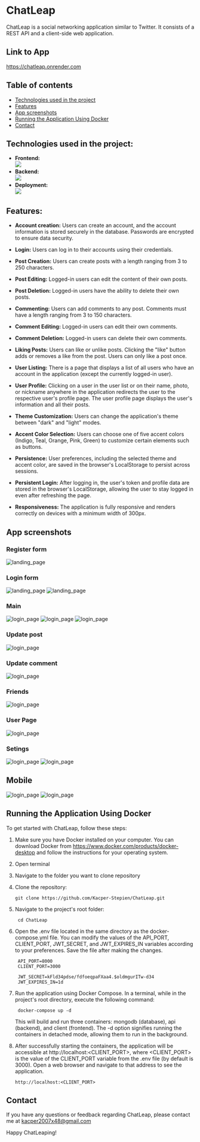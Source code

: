 # ChatLeap
ChatLeap is a social networking application similar to Twitter. It consists of a REST API  and a client-side web application.

## Link to App
https://chatleap.onrender.com

## Table of contents
- [Technologies used in the project](#technologies-used-in-the-project)
- [Features](#features)
- [App screenshots](#app-screenshots)
- [Running the Application Using Docker](#running-the-application-using-docker)
- [Contact](#contact)

## Technologies used in the project:
- <b>Frontend:</b> <br>
[![](https://skills.thijs.gg/icons?i=react,ts,sass,xd,&theme=dark)](https://skills.thijs.gg)
- <b>Backend:</b> <br>
[![](https://skills.thijs.gg/icons?i=js,nodejs,express,mongo,&theme=dark)](https://skills.thijs.gg)
- <b>Deployment:</b> <br>
[![](https://skills.thijs.gg/icons?i=docker,&theme=dark)](https://skills.thijs.gg)

## Features:
- <b>Account creation:</b> Users can create an account, and the account information is stored securely in the database. Passwords are encrypted to ensure data security.

- <b>Login:</b> Users can log in to their accounts using their credentials.

- <b>Post Creation:</b> Users can create posts with a length ranging from 3 to 250 characters.

- <b>Post Editing:</b> Logged-in users can edit the content of their own posts.

- <b>Post Deletion:</b> Logged-in users have the ability to delete their own posts.

- <b>Commenting:</b> Users can add comments to any post. Comments must have a length ranging from 3 to 150 characters.

- <b>Comment Editing:</b> Logged-in users can edit their own comments.

- <b>Comment Deletion:</b> Logged-in users can delete their own comments.

- <b>Liking Posts:</b> Users can like or unlike posts. Clicking the "like" button adds or removes a like from the post. Users can only like a post once.

- <b>User Listing:</b> There is a page that displays a list of all users who have an account in the application (except the currently logged-in user).

- <b>User Profile:</b> Clicking on a user in the user list or on their name, photo, or nickname anywhere in the application redirects the user to the respective user's profile page. The user profile page displays the user's information and all their posts.

- <b>Theme Customization:</b> Users can change the application's theme between "dark" and "light" modes.

- <b>Accent Color Selection:</b> Users can choose one of five accent colors (Indigo, Teal, Orange, Pink, Green) to customize certain elements such as buttons.

- <b>Persistence:</b> User preferences, including the selected theme and accent color, are saved in the browser's LocalStorage to persist across sessions.

- <b>Persistent Login:</b> After logging in, the user's token and profile data are stored in the browser's LocalStorage, allowing the user to stay logged in even after refreshing the page.

- <b>Responsiveness:</b> The application is fully responsive and renders correctly on devices with a minimum width of 300px.

## App screenshots
### Register form
![landing_page](/Screens/RegisterForm.png)
### Login form
![landing_page](/Screens/LoginForm.png)
![landing_page](/Screens/LoginForm2.png)
### Main
![login_page](/Screens/Main.png)
![login_page](/Screens/Main2.png)
![login_page](/Screens/Main3.png)
### Update post
![login_page](/Screens/UpdatePost.png)
### Update comment
![login_page](/Screens/UpdateComment.png)
### Friends
![login_page](/Screens/Friends.png)
### User Page
![login_page](/Screens/UserPage.png)
### Setings
![login_page](/Screens/Settings.png)
![login_page](/Screens/Settings2.png)
## Mobile
![login_page](/Screens/MobileMain.png)
![login_page](/Screens/MobileMenu.png)

## Running the Application Using Docker
To get started with ChatLeap, follow these steps:
1.	Make sure you have Docker installed on your computer. You can download Docker from https://www.docker.com/products/docker-desktop and follow the instructions for your operating system.

2.	Open terminal

3.	Navigate to the folder you want to clone repository

4.	Clone the repository: 
	
        git clone https://github.com/Kacper-Stepien/ChatLeap.git
        
3. Navigate to the project's root folder:

      	cd ChatLeap
	
4. Open the .env file located in the same directory as the docker-compose.yml file. You can modify the values of the API_PORT, CLIENT_PORT, JWT_SECRET, and JWT_EXPIRES_IN variables according to your preferences. Save the file after making the changes.

		API_PORT=8000
		CLIENT_PORT=3000

		JWT_SECRET=kFld34pdse/fdfoeqpaFXaa4.$oldmgurITw-d34
		JWT_EXPIRES_IN=1d
      
5. Run the application using Docker Compose. In a terminal, while in the project's root directory, execute the following command:

      	docker-compose up -d
	
	This will build and run three containers: mongodb (database), api (backend), and client (frontend). The -d option signifies running the containers in detached mode, allowing them to run in the background.

6. After successfully starting the containers, the application will be accessible at http://localhost:<CLIENT_PORT>, where <CLIENT_PORT> is the value of the CLIENT_PORT variable from the .env file (by default is 3000). Open a web browser and navigate to that address to see the application.

       http://localhost:<CLIENT_PORT>
       

## Contact
If you have any questions or feedback regarding ChatLeap, please contact me at kacper2007x48@gmail.com

Happy ChatLeaping!
